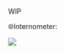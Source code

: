 WIP
 

🌐Internometer:

<a href='http://internetometer.com/give/48079'><img src='http://internetometer.com/image/48079.png'/></a>
<!---
markverb1/markverb1 is a ✨ special ✨ repository because its `README.md` (this file) appears on your GitHub profile.
You can click the Preview link to take a look at your changes.
--->

